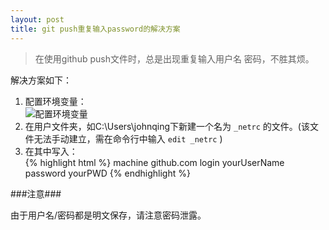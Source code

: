 ```yaml
---
layout: post
title: git push重复输入password的解决方案
---
```


> 在使用github push文件时，总是出现重复输入用户名 密码，不胜其烦。

解决方案如下：

1. 配置环境变量：    
![配置环境变量](https://f.cloud.github.com/assets/2571697/1013749/2df9eccc-0b98-11e3-9b88-3ed1087c25b5.jpg)
2. 在用户文件夹，如C:\Users\johnqing下新建一个名为 `_netrc` 的文件。(该文件无法手动建立，需在命令行中输入 `edit _netrc` )
3. 在其中写入：    
{% highlight html %}
machine github.com
login yourUserName
password yourPWD
{% endhighlight %}

###注意###

由于用户名/密码都是明文保存，请注意密码泄露。
